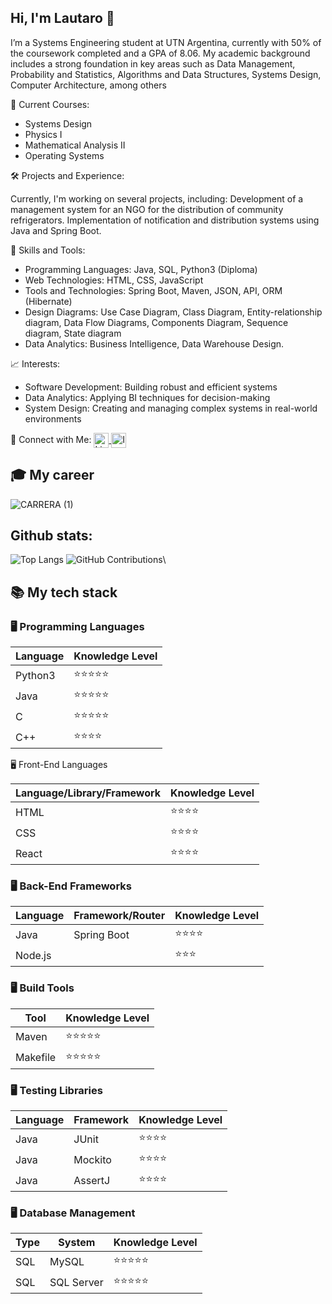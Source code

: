 ## Hi, I'm Lautaro 👋

I’m a Systems Engineering student at UTN Argentina, currently with 50% of the coursework completed and a GPA of 8.06. My academic background includes a strong foundation in key areas such as Data Management, Probability and Statistics, Algorithms and Data Structures, Systems Design, Computer Architecture, among others

📖 Current Courses:
- Systems Design
- Physics I
- Mathematical Analysis II
- Operating Systems

🛠️ Projects and Experience:

Currently, I'm working on several projects, including:
Development of a management system for an NGO for the distribution of community refrigerators.
Implementation of notification and distribution systems using Java and Spring Boot.

🧩 Skills and Tools:
- Programming Languages: Java, SQL, Python3 (Diploma)
- Web Technologies: HTML, CSS, JavaScript
- Tools and Technologies: Spring Boot, Maven, JSON, API, ORM (Hibernate)
- Design Diagrams: Use Case Diagram, Class Diagram, Entity-relationship diagram, Data Flow Diagrams, Components Diagram, Sequence diagram, State diagram
- Data Analytics: Business Intelligence, Data Warehouse Design.

📈 Interests:
- Software Development: Building robust and efficient systems
- Data Analytics: Applying BI techniques for decision-making
- System Design: Creating and managing complex systems in real-world environments

🔗 Connect with Me:
<a href="https://www.linkedin.com/in/lautaro-romero-7a31612b8/" target="_blank">
  <img src="https://img.icons8.com/ios-filled/24/ffffff/linkedin.png" alt="LinkedIn" style="vertical-align:middle; width:24px; height:24px;" />
</a>
<a href="https://www.instagram.com/lautaro.romero.21" target="_blank">
  <img src="https://img.icons8.com/ios-filled/24/ffffff/instagram-new.png" alt="Instagram" style="vertical-align:middle; width:24px; height:24px;" />
</a>

## 🎓 My career

![CARRERA (1)](https://github.com/user-attachments/assets/4b39ffd5-5573-41c3-954d-ab7cf00469ac)

## Github stats:

![Top Langs](https://github-readme-stats.vercel.app/api/top-langs/?username=LautaroRomero21&layout=compact&theme=dark) ![GitHub Contributions](https://github-readme-streak-stats.herokuapp.com/?user=LautaroRomero21&theme=dark)\

## 📚 My tech stack

### 🖥️ Programming Languages

| Language      | Knowledge Level |
|---------------|-----------------|
| Python3       | ⭐⭐⭐⭐⭐    |
| Java          | ⭐⭐⭐⭐⭐    |
| C             | ⭐⭐⭐⭐⭐    |
| C++           | ⭐⭐⭐⭐       | 

🖥️ Front-End Languages

| Language/Library/Framework | Knowledge Level |
|----------------------------|------------------|
| HTML                       | ⭐⭐⭐⭐       |
| CSS                        | ⭐⭐⭐⭐       |
| React                      | ⭐⭐⭐⭐       |

### 🖥️ Back-End Frameworks

| Language | Framework/Router	| Knowledge Level |
|----------|------------------|------------------|
| Java     | Spring Boot      | ⭐⭐⭐⭐       |
| Node.js  |                  | ⭐⭐⭐         |

### 🖥️ Build Tools

|   Tool   | Knowledge Level |
|----------|-----------------|
| Maven    | ⭐⭐⭐⭐⭐   |
| Makefile | ⭐⭐⭐⭐⭐   |

### 🖥️ Testing Libraries

| Language | Framework	| Knowledge Level |
|----------|------------|-----------------|
| Java     | JUnit      | ⭐⭐⭐⭐     |
| Java     | Mockito    | ⭐⭐⭐⭐     |
| Java     | AssertJ    | ⭐⭐⭐⭐     |


### 🖥️ Database Management

| Type    | System	   | Knowledge Level |
|---------|------------|-----------------|
| SQL     | MySQL      | ⭐⭐⭐⭐⭐   |
| SQL     | SQL Server | ⭐⭐⭐⭐⭐   |
